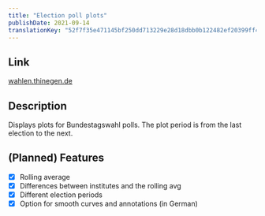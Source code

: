 ```yaml
---
title: "Election poll plots"
publishDate: 2021-09-14
translationKey: "52f7f35e471145bf250dd713229e28d18dbb0b122482ef20399ff499cce9d1f5"
---
```


## Link

[wahlen.thinegen.de](https://wahlen.thinegen.de)

## Description

Displays plots for Bundestagswahl polls. The plot period is from the last election to the next.

## (Planned) Features

- [X] Rolling average
- [X] Differences between institutes and the rolling avg
- [X] Different election periods
- [X] Option for smooth curves and annotations (in German)
